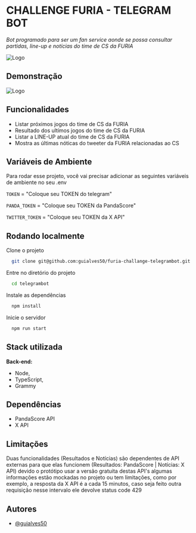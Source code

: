 
# CHALLENGE FURIA - TELEGRAM BOT

*Bot programado para ser um fan service aonde se possa consultar partidas, line-up e notícias do time de CS da FURIA*


![Logo](https://yt3.googleusercontent.com/_QDHD8FYiV_Xhk4pdtzme9OOtbg6LMCOcSz3-Sv0AVUbSccWbtQJlIbk2sIEiBbQsIgwn64onQ=s900-c-k-c0x00ffffff-no-rj)


## Demonstração

![Logo](https://cdn.discordapp.com/attachments/1059966298324467773/1368772824780640266/image.png?ex=68197087&is=68181f07&hm=b2be441df8d22da20650bab80d6f5800ed37a390ee8ba512fb388138c81811a6&)


## Funcionalidades

- Listar próximos jogos do time de CS da FURIA
- Resultado dos ultímos jogos do time de CS da FURIA
- Listar a LINE-UP atual do time de CS da FURIA
- Mostra as últimas nóticas do tweeter da FURIA relacionadas ao CS


## Variáveis de Ambiente

Para rodar esse projeto, você vai precisar adicionar as seguintes variáveis de ambiente no seu .env

`TOKEN` = "Coloque seu TOKEN do telegram"

`PANDA_TOKEN` = "Coloque seu TOKEN da PandaScore"

`TWITTER_TOKEN` = "Coloque seu TOKEN da X API"


## Rodando localmente

Clone o projeto

```bash
  git clone git@github.com:guialves50/furia-challange-telegrambot.git
```

Entre no diretório do projeto

```bash
  cd telegrambot
```

Instale as dependências

```bash
  npm install
```

Inicie o servidor

```bash
  npm run start
```


## Stack utilizada

**Back-end:** 
- Node, 
- TypeScript, 
- Grammy


## Dependências
- PandaScore API
- X API
## Limitações

Duas funcionalidades (Resultados e Notícias) são dependentes de API externas para que elas funcionem (Resultados: PandaScore | Notícias: X API) devido o protótipo usar a versão gratuita destas API's algumas informações estão mockadas no projeto ou tem limitações, como por exemplo, a resposta da X API é a cada 15 minutos, caso seja feito outra requisição nesse intervalo ele devolve status code 429


## Autores

- [@guialves50](https://github.com/guialves50)
